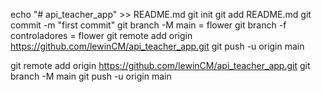 echo "# api_teacher_app" >> README.md
git init
git add README.md
git commit -m "first commit"
git branch -M main = flower
git branch -f controladores = flower
git remote add origin https://github.com/lewinCM/api_teacher_app.git
git push -u origin main


git remote add origin https://github.com/lewinCM/api_teacher_app.git
git branch -M main
git push -u origin main